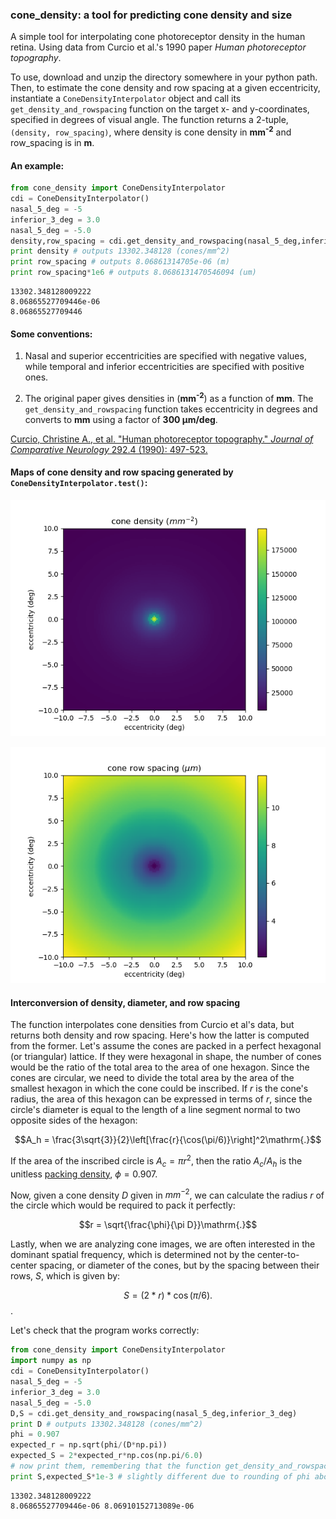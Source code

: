 
### cone_density: a tool for predicting cone density and size

A simple tool for interpolating cone photoreceptor density in the human retina. Using data from Curcio et al.'s 1990 paper *Human photoreceptor topography*.

To use, download and unzip the directory somewhere in your python path. Then, to estimate the cone density and row spacing at a given eccentricity, instantiate a `ConeDensityInterpolator` object and call its `get_density_and_rowspacing` function on the target x- and y-coordinates, specified in degrees of visual angle. The function returns a 2-tuple, `(density, row_spacing)`, where density is cone density in **mm<sup>-2</sup>** and row_spacing is in **m**.

#### An example:


```python
from cone_density import ConeDensityInterpolator
cdi = ConeDensityInterpolator()
nasal_5_deg = -5
inferior_3_deg = 3.0
nasal_5_deg = -5.0
density,row_spacing = cdi.get_density_and_rowspacing(nasal_5_deg,inferior_3_deg)
print density # outputs 13302.348128 (cones/mm^2)
print row_spacing # outputs 8.06861314705e-06 (m)
print row_spacing*1e6 # outputs 8.0686131470546094 (um)
```

    13302.348128009222
    8.06865527709446e-06
    8.06865527709446


#### Some conventions:

1. Nasal and superior eccentricities are specified with negative values, while temporal and inferior eccentricities are specified with positive ones.

2. The original paper gives densities in (**mm<sup>-2</sup>**) as a function of **mm**. The `get_density_and_rowspacing` function takes eccentricity in degrees and converts to **mm** using a factor of **300 &mu;m/deg**.

[Curcio, Christine A., et al. "Human photoreceptor topography." *Journal of Comparative Neurology* 292.4 (1990): 497-523.](https://www.ncbi.nlm.nih.gov/pubmed/2324310)

#### Maps of cone density and row spacing generated by `ConeDensityInterpolator.test()`:

![Cone density as a function of eccentricity in a central 20 x 20 deg square](./maps/density.png)

![Cone row spacing as a function of eccentricity in a central 20 x 20 deg square](./maps/row_spacing.png)

#### Interconversion of density, diameter, and row spacing

The function interpolates cone densities from Curcio et al's data, but returns both density and row spacing. Here's how the latter is computed from the former. Let's assume the cones are packed in a perfect hexagonal (or triangular) lattice. If they were hexagonal in shape, the number of cones would be the ratio of the total area to the area of one hexagon. Since the cones are circular, we need to divide the total area by the area of the smallest hexagon in which the cone could be inscribed. If $r$ is the cone's radius, the area of this hexagon can be expressed in terms of $r$, since the circle's diameter is equal to the length of a line segment normal to two opposite sides of the hexagon:

$$A_h = \frac{3\sqrt{3}}{2}\left[\frac{r}{\cos(\pi/6)}\right]^2\mathrm{.}$$

If the area of the inscribed circle is $A_c = \pi r^2$, then the ratio $A_c/A_h$ is the unitless [packing density](https://en.wikipedia.org/wiki/Packing_problems), $\phi = 0.907$.

Now, given a cone density $D$ given in $mm^{-2}$, we can calculate the radius $r$ of the circle which would be required to pack it perfectly:

$$r = \sqrt{\frac{\phi}{\pi D}}\mathrm{.}$$

Lastly, when we are analyzing cone images, we are often interested in the dominant spatial frequency, which is determined not by the center-to-center spacing, or diameter of the cones, but by the spacing between their rows, $S$, which is given by:

$$S = (2*r)*\cos(\pi/6)\mathrm{.}$$.

Let's check that the program works correctly:


```python
from cone_density import ConeDensityInterpolator
import numpy as np
cdi = ConeDensityInterpolator()
nasal_5_deg = -5
inferior_3_deg = 3.0
nasal_5_deg = -5.0
D,S = cdi.get_density_and_rowspacing(nasal_5_deg,inferior_3_deg)
print D # outputs 13302.348128 (cones/mm^2)
phi = 0.907
expected_r = np.sqrt(phi/(D*np.pi))
expected_S = 2*expected_r*np.cos(np.pi/6.0)
# now print them, remembering that the function get_density_and_rowspacing returns row spacing with units m
print S,expected_S*1e-3 # slightly different due to rounding of phi above; true value is calculated in cone_density
```

    13302.348128009222
    8.06865527709446e-06 8.06910152713089e-06

